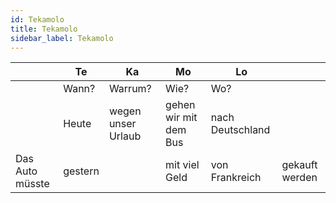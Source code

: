 ```yaml
---
id: Tekamolo
title: Tekamolo
sidebar_label: Tekamolo
---
```


|                 | Te      | Ka                 | Mo                    | Lo               |                |
| --------------- | ------- | ------------------ | --------------------- | ---------------- | -------------- |
|                 | Wann?   | Warrum?            | Wie?                  | Wo?              |                |
|                 | Heute   | wegen unser Urlaub | gehen wir mit dem Bus | nach Deutschland |                |
| Das Auto müsste | gestern |                    | mit viel Geld         | von Frankreich   | gekauft werden |
